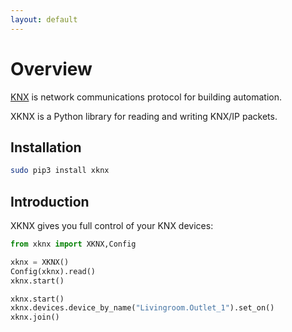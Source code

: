 ```yaml
---
layout: default
---
```


# [](#header-1)Overview

[KNX](https://en.wikipedia.org/wiki/KNX_(standard)) is network communications protocol for building automation.

XKNX is a Python library for reading and writing KNX/IP packets. 


## [](#header-2)Installation

```bash
sudo pip3 install xknx
``` 

## [](#header-2)Introduction

XKNX gives you full control of your KNX devices:

```python
from xknx import XKNX,Config

xknx = XKNX()
Config(xknx).read()
xknx.start()

xknx.start()
xknx.devices.device_by_name("Livingroom.Outlet_1").set_on()
xknx.join()
```

